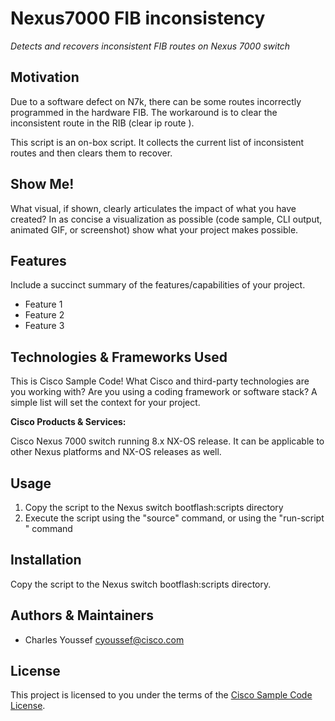 # Nexus7000 FIB inconsistency

*Detects and recovers inconsistent FIB routes on Nexus 7000 switch*


## Motivation

Due to a software defect on N7k, there can be some routes incorrectly programmed in the hardware FIB. The workaround is to clear the inconsistent route in the RIB (clear ip route <route>).

This script is an on-box script. It collects the current list of inconsistent routes and then clears them to recover. 

## Show Me!

What visual, if shown, clearly articulates the impact of what you have created?  In as concise a visualization as possible (code sample, CLI output, animated GIF, or screenshot) show what your project makes possible.

## Features

Include a succinct summary of the features/capabilities of your project.

- Feature 1
- Feature 2
- Feature 3

## Technologies & Frameworks Used

This is Cisco Sample Code!  What Cisco and third-party technologies are you working with?  Are you using a coding framework or software stack?  A simple list will set the context for your project.

**Cisco Products & Services:**

Cisco Nexus 7000 switch running 8.x NX-OS release. It can be applicable to other Nexus platforms and NX-OS releases as well.


## Usage

1. Copy the script to the Nexus switch bootflash:scripts directory
2. Execute the script using the "source" command, or using the "run-script <path>" command


## Installation

Copy the script to the Nexus switch bootflash:scripts directory.


## Authors & Maintainers

- Charles Youssef <cyoussef@cisco.com>

## License

This project is licensed to you under the terms of the [Cisco Sample
Code License](./LICENSE).
